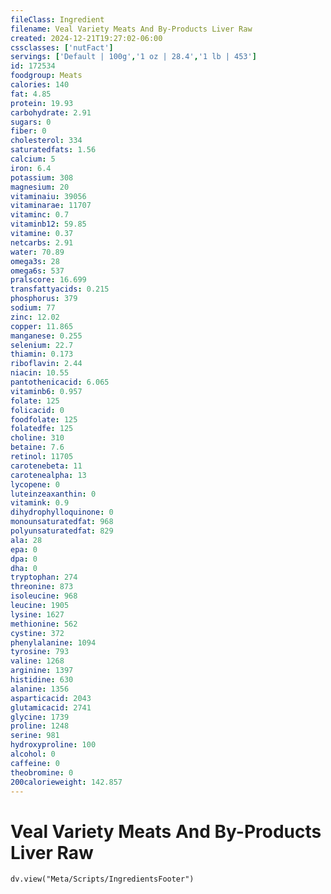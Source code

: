 ```yaml
---
fileClass: Ingredient
filename: Veal Variety Meats And By-Products Liver Raw
created: 2024-12-21T19:27:02-06:00
cssclasses: ['nutFact']
servings: ['Default | 100g','1 oz | 28.4','1 lb | 453']
id: 172534
foodgroup: Meats
calories: 140
fat: 4.85
protein: 19.93
carbohydrate: 2.91
sugars: 0
fiber: 0
cholesterol: 334
saturatedfats: 1.56
calcium: 5
iron: 6.4
potassium: 308
magnesium: 20
vitaminaiu: 39056
vitaminarae: 11707
vitaminc: 0.7
vitaminb12: 59.85
vitamine: 0.37
netcarbs: 2.91
water: 70.89
omega3s: 28
omega6s: 537
pralscore: 16.699
transfattyacids: 0.215
phosphorus: 379
sodium: 77
zinc: 12.02
copper: 11.865
manganese: 0.255
selenium: 22.7
thiamin: 0.173
riboflavin: 2.44
niacin: 10.55
pantothenicacid: 6.065
vitaminb6: 0.957
folate: 125
folicacid: 0
foodfolate: 125
folatedfe: 125
choline: 310
betaine: 7.6
retinol: 11705
carotenebeta: 11
carotenealpha: 13
lycopene: 0
luteinzeaxanthin: 0
vitamink: 0.9
dihydrophylloquinone: 0
monounsaturatedfat: 968
polyunsaturatedfat: 829
ala: 28
epa: 0
dpa: 0
dha: 0
tryptophan: 274
threonine: 873
isoleucine: 968
leucine: 1905
lysine: 1627
methionine: 562
cystine: 372
phenylalanine: 1094
tyrosine: 793
valine: 1268
arginine: 1397
histidine: 630
alanine: 1356
asparticacid: 2043
glutamicacid: 2741
glycine: 1739
proline: 1248
serine: 981
hydroxyproline: 100
alcohol: 0
caffeine: 0
theobromine: 0
200calorieweight: 142.857
---
```


# Veal Variety Meats And By-Products Liver Raw

```dataviewjs
dv.view("Meta/Scripts/IngredientsFooter")
```